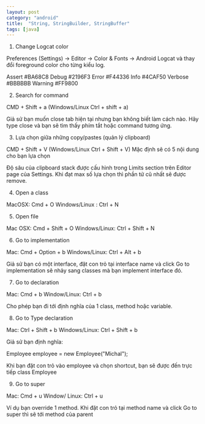 ```yaml
---
layout: post
category: "android"
title:  "String, StringBuilder, StringBuffer"
tags: [java]
---
```



1. Change Logcat color

Preferences (Settings) -> Editor -> Color & Fonts -> Android Logcat và thay đổi foreground color cho từng kiểu log.

Assert #BA68C8
Debug #2196F3
Error #F44336
Info #4CAF50
Verbose #BBBBBB
Warning #FF9800


2. Search for command

CMD + Shift + a (Windows/Linux Ctrl + shift + a)

Giả sử bạn muốn close tab hiện tại nhưng bạn không biết làm cách nào. Hãy type close và bạn sẽ tìm thấy phím tắt hoặc command tương ứng.

3. Lựa chọn giữa những copy/pastes (quản lý clipboard)

CMD + Shift + V (Windows/Linux Ctrl + Shift + V)
Mặc định sẽ có 5 nội dung cho bạn lựa chọn



Độ sâu của clipboard stack được cấu hình trong Limits section trên Editor page của Settings. Khi đạt max số lựa chọn thì phần tử cũ nhất sẽ được remove.

4. Open a class

MacOSX: Cmd + O
Windows/Linux : Ctrl + N

5. Open file

Mac OSX: Cmd + Shift + O
Windows/Linux: Ctrl + Shift + N

6. Go to implementation

Mac: Cmd + Option + b
Windows/Linux: Ctrl + Alt + b

Giả sử bạn có một interface, đặt con trỏ tại interface name và click Go to implementation sẽ nhảy sang classes mà bạn implement interface đó.

7. Go to declaration

Mac: Cmd + b
Window/Linux: Ctrl + b

Cho phép bạn đi tới định nghĩa của 1 class, method hoặc variable.

8. Go to Type declaration

Mac: Ctrl + Shift + b
Windows/Linux: Ctrl + Shift + b

Giả sử bạn định nghĩa:

Employee employee = new Employee("Michal");

Khi bạn đặt con trỏ vào employee và chọn shortcut, bạn sẽ được đến trực tiếp class Employee

9. Go to super

Mac: Cmd + u
Window/ Linux: Ctrl + u

Ví dụ bạn override 1 method. Khi đặt con trỏ tại method name và click Go to super thì sẽ tới method của parent